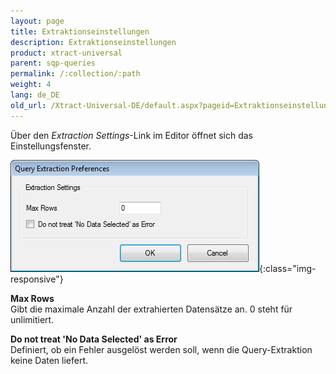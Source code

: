 ```yaml
---
layout: page
title: Extraktionseinstellungen
description: Extraktionseinstellungen
product: xtract-universal
parent: sqp-queries
permalink: /:collection/:path
weight: 4
lang: de_DE
old_url: /Xtract-Universal-DE/default.aspx?pageid=Extraktionseinstellungen_1
---
```


Über den *Extraction Settings*-Link im Editor öffnet sich das Einstellungsfenster.

![Query-Extraction-Preferences](/img/content/Query-Extraction-Preferences.png){:class="img-responsive"}


**Max Rows**<br>
Gibt die maximale Anzahl der extrahierten Datensätze an. 0 steht für unlimitiert.

**Do not treat 'No Data Selected' as Error**<br>
Definiert, ob ein Fehler ausgelöst werden soll, wenn die Query-Extraktion keine Daten liefert.